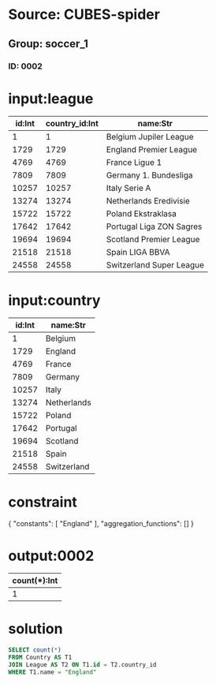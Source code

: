 # Source: CUBES-spider
## Group: soccer_1
### ID: 0002

# input:league

| id:Int | country_id:Int | name:Str |
|---|---|---|
| 1 | 1 | Belgium Jupiler League |
| 1729 | 1729 | England Premier League |
| 4769 | 4769 | France Ligue 1 |
| 7809 | 7809 | Germany 1. Bundesliga |
| 10257 | 10257 | Italy Serie A |
| 13274 | 13274 | Netherlands Eredivisie |
| 15722 | 15722 | Poland Ekstraklasa |
| 17642 | 17642 | Portugal Liga ZON Sagres |
| 19694 | 19694 | Scotland Premier League |
| 21518 | 21518 | Spain LIGA BBVA |
| 24558 | 24558 | Switzerland Super League |

# input:country

| id:Int | name:Str |
|---|---|
| 1 | Belgium |
| 1729 | England |
| 4769 | France |
| 7809 | Germany |
| 10257 | Italy |
| 13274 | Netherlands |
| 15722 | Poland |
| 17642 | Portugal |
| 19694 | Scotland |
| 21518 | Spain |
| 24558 | Switzerland |

# constraint

{
  "constants": [
    "England"
  ],
  "aggregation_functions": []
}

# output:0002

| count(*):Int |
|---|
| 1 |

# solution

```sql
SELECT count(*)
FROM Country AS T1
JOIN League AS T2 ON T1.id = T2.country_id
WHERE T1.name = "England"
```
